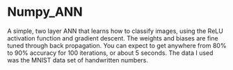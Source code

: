 # Numpy_ANN
A simple, two layer ANN that learns how to classify images, using the ReLU activation function and gradient descent. The weights and biases are fine tuned through back propagation. You can expect to get anywhere from 80% to 90% accuracy for 100 iterations, or about 5 seconds. The data I used was the MNIST data set of handwritten numbers.

